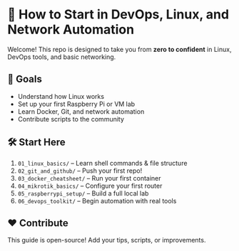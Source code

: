 # 🧠 How to Start in DevOps, Linux, and Network Automation

Welcome! This repo is designed to take you from **zero to confident** in Linux, DevOps tools, and basic networking.

## 🎯 Goals
- Understand how Linux works
- Set up your first Raspberry Pi or VM lab
- Learn Docker, Git, and network automation
- Contribute scripts to the community

## 🛠️ Start Here
1. `01_linux_basics/` – Learn shell commands & file structure
2. `02_git_and_github/` – Push your first repo!
3. `03_docker_cheatsheet/` – Run your first container
4. `04_mikrotik_basics/` – Configure your first router
5. `05_raspberrypi_setup/` – Build a full local lab
6. `06_devops_toolkit/` – Begin automation with real tools

## ❤️ Contribute
This guide is open-source! Add your tips, scripts, or improvements.

